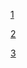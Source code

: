 [1](http://tim-zh.github.io/cbt_playground/1.html)

[2](http://tim-zh.github.io/cbt_playground/2.html)

[3](http://tim-zh.github.io/cbt_playground/3.html)